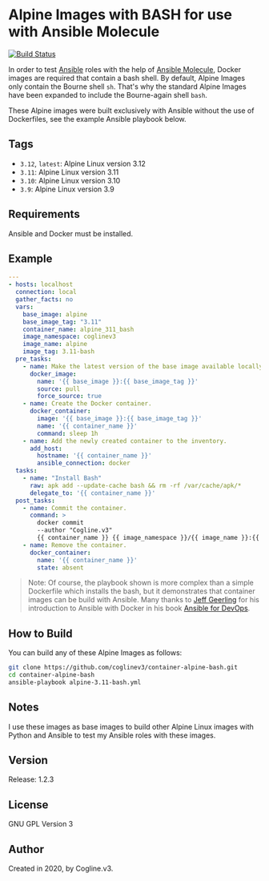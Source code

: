 # Alpine Images with BASH for use with Ansible Molecule

[![Build Status](https://travis-ci.org/coglinev3/container-alpine-bash.svg?branch=master)](https://travis-ci.org/coglinev3/container-alpine-bash)


In order to test [Ansible](https://docs.ansible.com/ansible/latest/index.html "Ansible Documentation") roles with the help of [Ansible Molecule](https://molecule.readthedocs.io/en/latest/ "Ansible Molecule Documentation"), Docker images are required that contain a bash shell. By default, Alpine Images only contain the Bourne shell `sh`. That's why the standard Alpine Images have been expanded to include the Bourne-again shell `bash`.

These Alpine images were built exclusively with Ansible without the use of Dockerfiles, see the example Ansible playbook below. 

## Tags

  - `3.12`, `latest`: Alpine Linux version 3.12
  - `3.11`: Alpine Linux version 3.11
  - `3.10`: Alpine Linux version 3.10
  - `3.9`: Alpine Linux version 3.9

## Requirements

Ansible and Docker must be installed.

## Example

```yml
---
- hosts: localhost
  connection: local
  gather_facts: no
  vars:
    base_image: alpine
    base_image_tag: "3.11"
    container_name: alpine_311_bash
    image_namespace: coglinev3
    image_name: alpine
    image_tag: 3.11-bash
  pre_tasks:
    - name: Make the latest version of the base image available locally.
      docker_image:
        name: '{{ base_image }}:{{ base_image_tag }}'
        source: pull
        force_source: true
    - name: Create the Docker container.
      docker_container:
        image: '{{ base_image }}:{{ base_image_tag }}'
        name: '{{ container_name }}'
        command: sleep 1h
    - name: Add the newly created container to the inventory.
      add_host:
        hostname: '{{ container_name }}'
        ansible_connection: docker
  tasks:
    - name: "Install Bash"
      raw: apk add --update-cache bash && rm -rf /var/cache/apk/*
      delegate_to: '{{ container_name }}'
  post_tasks:
    - name: Commit the container.
      command: >
        docker commit
        --author "Cogline.v3"
        {{ container_name }} {{ image_namespace }}/{{ image_name }}:{{ image_tag }}
    - name: Remove the container.
      docker_container:
        name: '{{ container_name }}'
        state: absent
```

> Note: Of course, the playbook shown is more complex than a simple Dockerfile which installs the bash, but it demonstrates that container images can be build with Ansible. Many thanks to [Jeff Geerling](https://www.jeffgeerling.com/) for his introduction to Ansible with Docker in his book [Ansible for DevOps](https://www.jeffgeerling.com/project/ansible-devops).

## How to Build

You can build any of these Alpine Images as follows:

```sh
git clone https://github.com/coglinev3/container-alpine-bash.git
cd container-alpine-bash
ansible-playbook alpine-3.11-bash.yml
```

## Notes

I use these images as base images to build other Alpine Linux images with Python and Ansible to test my Ansible roles with these images.

## Version

Release: 1.2.3

## License

GNU GPL Version 3

## Author

Created in 2020, by Cogline.v3.
